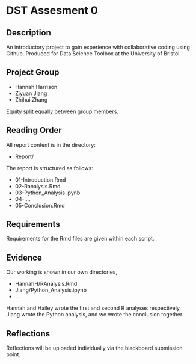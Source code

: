 # DST Assesment 0

## Description

An introductory project to gain experience with collaborative coding using Github. Produced for Data Science Toolbox at the University of Bristol.

## Project Group

* Hannah Harrison
* Ziyuan Jiang
* Zhihui Zhang

Equity split equally between group members.

## Reading Order

All report content is in the directory:

* Report/

The report is structured as follows:
* 01-Introduction.Rmd
* 02-Ranalysis.Rmd
* 03-Python_Analysis.ipynb
* 04- ...
* 05-Conclusion.Rmd

## Requirements

Requirements for the Rmd files are given within each script.

## Evidence

Our working is shown in our own directories,

* HannahH/RAnalysis.Rmd
* Jiang/Python_Analysis.ipynb
* ...

Hannah and Hailey wrote the first and second R analyses respectively, Jiang wrote the Python analysis, and we wrote the conclusion together.

## Reflections

Reflections will be uploaded individually via the blackboard submission point.



